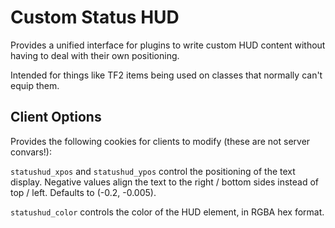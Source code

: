 # Custom Status HUD

Provides a unified interface for plugins to write custom HUD content without having to deal
with their own positioning.

Intended for things like TF2 items being used on classes that normally can't equip them.

## Client Options

Provides the following cookies for clients to modify (these are not server convars!):

`statushud_xpos` and `statushud_ypos` control the positioning of the text display.
Negative values align the text to the right / bottom sides instead of top / left.
Defaults to (-0.2, -0.005).

`statushud_color` controls the color of the HUD element, in RGBA hex format.
